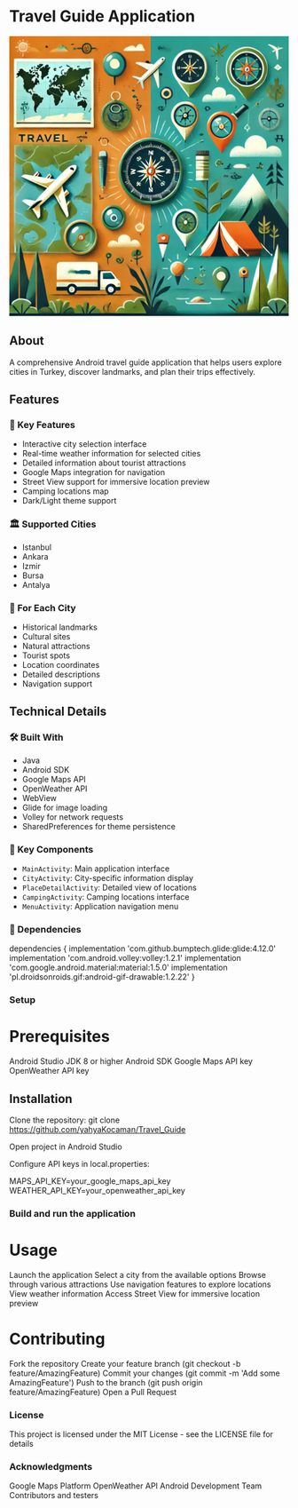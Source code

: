 # Travel Guide Application
![Team_Logo](https://github.com/yahyaKocaman/Travel_Guide/blob/master/logo.jpg)
## About
A comprehensive Android travel guide application that helps users explore cities in Turkey, discover landmarks, and plan their trips effectively.

## Features

### 🌟 Key Features
- Interactive city selection interface
- Real-time weather information for selected cities
- Detailed information about tourist attractions
- Google Maps integration for navigation
- Street View support for immersive location preview
- Camping locations map
- Dark/Light theme support

### 🏛️ Supported Cities
- Istanbul
- Ankara
- Izmir
- Bursa
- Antalya

### 📍 For Each City
- Historical landmarks
- Cultural sites
- Natural attractions
- Tourist spots
- Location coordinates
- Detailed descriptions
- Navigation support

## Technical Details

### 🛠️ Built With
- Java
- Android SDK
- Google Maps API
- OpenWeather API
- WebView
- Glide for image loading
- Volley for network requests
- SharedPreferences for theme persistence

### 📱 Key Components
- `MainActivity`: Main application interface
- `CityActivity`: City-specific information display
- `PlaceDetailActivity`: Detailed view of locations
- `CampingActivity`: Camping locations interface
- `MenuActivity`: Application navigation menu

### 🔧 Dependencies
dependencies {
    implementation 'com.github.bumptech.glide:glide:4.12.0'
    implementation 'com.android.volley:volley:1.2.1'
    implementation 'com.google.android.material:material:1.5.0'
    implementation 'pl.droidsonroids.gif:android-gif-drawable:1.2.22'
}


### Setup
# Prerequisites
Android Studio
JDK 8 or higher
Android SDK
Google Maps API key
OpenWeather API key
## Installation
Clone the repository:
git clone https://github.com/yahyaKocaman/Travel_Guide

Open project in Android Studio

Configure API keys in local.properties:

MAPS_API_KEY=your_google_maps_api_key
WEATHER_API_KEY=your_openweather_api_key


### Build and run the application
# Usage
Launch the application
Select a city from the available options
Browse through various attractions
Use navigation features to explore locations
View weather information
Access Street View for immersive location preview
# Contributing
Fork the repository
Create your feature branch (git checkout -b feature/AmazingFeature)
Commit your changes (git commit -m 'Add some AmazingFeature')
Push to the branch (git push origin feature/AmazingFeature)
Open a Pull Request
### License
This project is licensed under the MIT License - see the LICENSE file for details

### Acknowledgments
Google Maps Platform
OpenWeather API
Android Development Team
Contributors and testers
